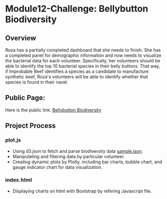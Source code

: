 # Module12-Challenge: Bellybutton Biodiversity
## Overview
Roza has a partially completed dashboard that she needs to finish. She has a completed panel for demographic information and now needs to visualize the bacterial data for each volunteer. Specifically, her volunteers should be able to identify the top 10 bacterial species in their belly buttons. That way, if Improbable Beef identifies a species as a candidate to manufacture synthetic beef, Roza's volunteers will be able to identify whether that species is found in their navel.
## Public Page:
Here is the public link: [Bellybutton Biodiversity](https://cffhr99.github.io/Module12-Challenge/)
## Project Process
### plot.js
 - Using d3.json to  fetch and parse biodiversity data [sample.json](https://github.com/cffhr99/Module12-Challenge/blob/main/samples.json).
 - Manipulating and filtering data by particular volunteer.
 - Creating dynamic plots by Plotly, including bar charts, bubble chart, and gauge indicator chart for data visualization.
### index.html
 - Displaying charts on html with Bootstrap by refering Javascript file.
